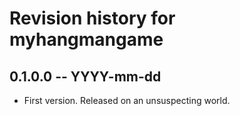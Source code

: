 # Revision history for myhangmangame

## 0.1.0.0 -- YYYY-mm-dd

* First version. Released on an unsuspecting world.
